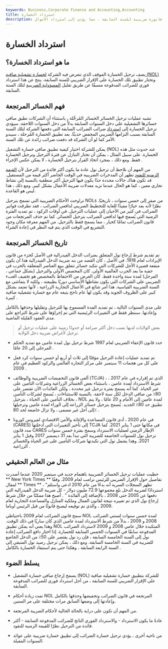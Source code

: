 ```yaml
---
keywords: Business,Corporate Finance and Accounting,Accounting
title: استرداد الخسارة
description: يحدث ترحيل الخسارة عندما يكون لدى الشركة صافي خسارة تشغيل وتطبق تلك الخسارة مقابل فاتورة ضريبية للسنة السابقة ، مما يؤدي إلى استرداد الأموال.
---
```


# استرداد الخسارة
## ما هو استرداد الخسارة؟

يصف ترحيل الخسارة الموقف الذي تتعرض فيه الشركة [لخسارة تشغيلية صافية (NOL)](/netoperatingloss) وتختار تطبيق تلك الخسارة على الإقرار الضريبي للسنة السابقة. ينتج عن هذا استرداد فوري للضرائب المدفوعة مسبقًا عن طريق تقليل [المسؤولية الضريبية](/taxliability) لتلك السنة السابقة.

## فهم الخسائر المرتجعة

تشبه عمليات ترحيل الخسائر الخسائر المُرحَّلة [،](/losscarryforward) باستثناء أن الشركات تطبق صافي خسائرها التشغيلية على دخل السنوات السابقة بدلاً من دخل السنوات اللاحقة. سيؤدي ترحيل الخسارة إلى [استرداد](/tax-refund) ضرائب الضرائب السابقة التي دفعتها الشركة لتلك السنة السابقة بسبب التزامها الضريبي المخفض حديثًا. بعد تطبيق الخسارة المُرحلة ، سيبدو الأمر كما لو أن الشركة قد دفعت ضرائب زائدة عن تلك السنة.

يمكن للشركة اختيار كيفية تطبيق صافي خسارة التشغيل (NOL) عند حدوث مثل هذه الخسارة. على سبيل المثال ، يمكن أن تختار التنازل عن فترة الترحيل وترحيل الخسارة فقط. ومع ذلك ، بمجرد اتخاذ القرار بترحيل الخسارة ، لا يمكن عكس الإجراء .

من المهم أن نلاحظ أن ترحيل نول عادة ما يكون أكثر فائدة من الترحيل لأن [القيمة الزمنية للنقود](/timevalueofmoney) تظهر أن المدخرات الضريبية في الوقت الحاضر أكثر قيمة من المستقبل. قد تكون هناك حالات محددة جدًا يكون فيها الترحيل أكثر منطقية بالنسبة إلى نشاط تجاري معين ، كما هو الحال عندما تزيد معدلات ضريبة الأعمال بشكل كبير. ومع ذلك ، هذا ليس هو القاعدة.

تراوحت الأحكام الضريبية التي تسمح بترحيل NOLs من صفر إلى خمس سنوات ، تاريخيًا. نظرًا لأنه يعد خيارًا مفيدًا للغاية للتخطيط الضريبي لدافعي الضرائب ، فقد تطرقت فواتير الضرائب في كثير من الأحيان إلى عمليات الترحيل. في أوقات الركود ، تم تمديد الفترة الزمنية التي يُسمح فيها لدافعي الضرائب بترحيل الخسائر. كما تم حذف المرتجعات من قانون الضرائب تمامًا كخيار ، مما يسمح فقط بالترحيل. من المهم معرفة مكان وجود التشريع في الوقت الذي يتم فيه النظر في إعادة الشراء.

## تاريخ الخسائر المرتجعة

تم تقديم شرط إرجاع نول المتعلق بضرائب الدخل الفيدرالية في الأصل كجزء من قانون الإيرادات لعام 1918. في الأصل ، كان القصد من بند ضريبة الدخل الفيدرالية هذا أن يكون منفعة قصيرة الأجل للشركات التي تتكبد خسائر تتعلق ببيع العناصر المتعلقة بالحرب في حقبة ما بعد الحرب العالمية الأولى. كان المخصص الأولي والترحيل (بشكل جماعي ، المرحل) لمدة سنة واحدة فقط. كان الغرض من الاحتفاظ بالمخصص هو تخفيف العبء الضريبي على الشركات التي يكون نشاطها الأساسي دوريًا بطبيعته ، ولكنه لا يتماشى مع السنة الضريبية القياسية. هذا أمر شائع في الأعمال التجارية الزراعية ، لأنها تعتمد بشكل كبير على الظروف الجوية وقد يكون لها عام ناجح يتبعه عام مع خسارة تشغيلية صافية كبيرة .

على مدى السنوات التالية ، تم تمديد المدة المسموح بها للترحيل وتقليلها وحذفها بالكامل وإعادتها. سننظر فقط في التغييرات الرئيسية التي تم إجراؤها على شرط التراجع على مدى العقود القليلة الماضية.

> بعض الولايات لديها نسب دخل أكثر صرامة أو حدودًا زمنية على عمليات ترحيل أو ترحيل لأغراض ضريبة دخل الولاية.

>

- حدد قانون الإعفاء الضريبي لعام 1997 شرط ترحيل نول لمدة عامين مع تمديد الحكم المرحلي إلى 20 عامًا .

- تم تمديد عمليات إعادة الترحيل مؤقتًا إلى ثلاث أو أربع أو خمس سنوات كرد فعل على كل من هجمات 11 سبتمبر على مركز التجارة العالمي والركود العظيم في عام 2009 .

- ألغى قانون التخفيضات الضريبية والوظائف (TCJA) ، الذي تم إقراره في عام 2017 ، شرط الاسترداد لمدة عامين ، باستثناء بعض الخسائر الزراعية وشركات التأمين على غير الحياة. كما أنه يسمح بفترة ترحيل غير محددة ، ولكن العائدات الآن تقتصر على 80٪ من صافي الدخل لكل سنة لاحقة. بالنسبة للاستثناءات ، يُسمح لشركات التأمين ، بخلاف التأمين على الحياة ، بترحيل NOL لمدة عامين إلى الأمام و 20 عامًا ، ولا يتم تطبيق حد 80٪ الجديد. يُسمح بترحيل خسائر الزراعة إلى الوراء لمدة عامين وترحيلها إلى أجل غير مسمى ، ولا تزال خاضعة لحد 80٪ .

- في عام 2020 ، أدى قانون المساعدة والإغاثة والأمن الاقتصادي لفيروس كورونا (CARES) إلى تأخير التغييرات التي أدخلتها TCJA في مكانها حتى 1 يناير 2021. كما مدد قانون CARES الإطار الزمني لعمليات الاسترداد وسمح بفترة خمس سنوات ترحيل نول للسنوات الخاضعة للضريبة التي تبدأ بعد 31 ديسمبر 2017 وقبل 1 يناير 2021. وهذا يشمل نول التي تكبدتها شركات التأمين على غير الحياة والخسائر الزراعية .

## مثال من العالم الحقيقي

حظيت عمليات ترحيل الخسائر الضريبية باهتمام جديد في سبتمبر 2020 عندما أصدرت ** New York Times ** تفاصيل حول الإقرار الضريبي للرئيس ترامب لعام 2009. وفقًا لمقال ** Times ** ، "تظهر السجلات السرية أنه بدءًا من عام 2010 ادعى واستلم استردادًا لضريبة الدخل بلغ مجموعها 72.9 مليون دولار - كل ضريبة الدخل الفيدرالية التي دفعها عن 2005 حتى 2008 ، بالإضافة إلى الفائدة " . أصبح هذا ممكنًا من خلال شرط إرجاع نول الذي تم تغييره نتيجة لقانون العمال وملكية المنازل والمساعدة التجارية لعام 2009 ، والذي تم توقيعه ليصبح قانونًا من قبل الرئيس أوباما.

سمح قانون الضرائب لعام 2009 باحتياطي NOL لمدة خمس سنوات لسنتي الضرائب 2008 و 2009 ، بدلاً من شرط الاسترداد لمدة عامين الذي كان ساريًا في ذلك الوقت. وهذا يعني أنه يمكن تطبيق NOL المتكبدة خلال عامي 2008 و 2009 لاسترداد الضرائب المدفوعة سابقًا في السنوات الخمس السابقة للخسارة. إذا اختار دافع الضرائب إعادة نول إلى السنة الخامسة السابقة ، فإن رد نول يقتصر على 50٪ من الدخل الخاضع للضريبة في السنة الخامسة السابقة. ومع ذلك ، يمكن ترحيل رصيد نول المتبقي إلى السنة الرابعة السابقة ، وهكذا حتى يتم استنفاد الخسارة بالكامل .

## يسلط الضوء

- يسمح إرجاع صافي خسارة التشغيل (NOL) للشركة بتطبيق خسارة تشغيلية صافية على الإقرار الضريبي للسنة السابقة ، من أجل استرداد فوري للضرائب المدفوعة السابقة.

- تمت زيادة أحكام NOL المرتجعة في قانون الضرائب وتخفيضها وحذفها بالكامل وإعادتها إلى وضعها السابق مرات مختلفة على مر السنين.

- من المهم أن تكون على دراية بالحالة الحالية لأحكام الضريبة المرتجعة.

- عادةً ما يكون الاسترداد - والاسترداد الفوري الناتج للضرائب المدفوعة السابقة - أكثر فائدة من الترحيل نظرًا للقيمة الزمنية للنقود.

- من ناحية أخرى ، يؤدي ترحيل خسارة الضرائب إلى تطبيق خسارة ضريبية على عوائد السنوات المقبلة.


